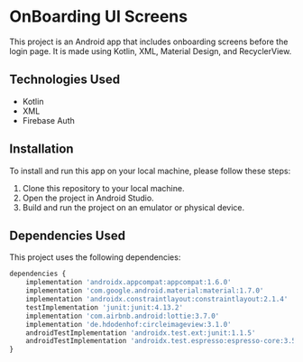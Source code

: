 # OnBoarding UI Screens

This project is an Android app that includes onboarding screens before the login page. It is made using Kotlin, XML, Material Design, and RecyclerView.

## Technologies Used

- Kotlin
- XML
- Firebase Auth

## Installation

To install and run this app on your local machine, please follow these steps:

1. Clone this repository to your local machine.
2. Open the project in Android Studio.
3. Build and run the project on an emulator or physical device.

## Dependencies Used

This project uses the following dependencies:

```python
dependencies {
    implementation 'androidx.appcompat:appcompat:1.6.0'
    implementation 'com.google.android.material:material:1.7.0'
    implementation 'androidx.constraintlayout:constraintlayout:2.1.4'
    testImplementation 'junit:junit:4.13.2'
    implementation 'com.airbnb.android:lottie:3.7.0'
    implementation 'de.hdodenhof:circleimageview:3.1.0'
    androidTestImplementation 'androidx.test.ext:junit:1.1.5'
    androidTestImplementation 'androidx.test.espresso:espresso-core:3.5.1'
}

```
